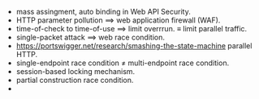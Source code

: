 - mass assingment, auto binding in Web API Security.
- HTTP parameter pollution $\implies$ web application firewall (WAF).
- time-of-check to time-of-use $\implies$ limit overrrun. $\equiv$ limit parallel traffic.
- single-packet attack $\implies$ web race condition.
- https://portswigger.net/research/smashing-the-state-machine parallel HTTP.
- single-endpoint race condition $\neq$ multi-endpoint race condition.
- session-based locking mechanism.
- partial construction race condition.
- 